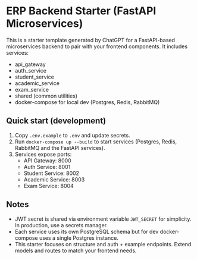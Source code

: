 
# ERP Backend Starter (FastAPI Microservices)

This is a starter template generated by ChatGPT for a FastAPI-based microservices backend to pair with your frontend components.
It includes services:
- api_gateway
- auth_service
- student_service
- academic_service
- exam_service
- shared (common utilities)
- docker-compose for local dev (Postgres, Redis, RabbitMQ)

## Quick start (development)

1. Copy `.env.example` to `.env` and update secrets.
2. Run `docker-compose up --build` to start services (Postgres, Redis, RabbitMQ and the FastAPI services).
3. Services expose ports:
   - API Gateway: 8000
   - Auth Service: 8001
   - Student Service: 8002
   - Academic Service: 8003
   - Exam Service: 8004

## Notes
- JWT secret is shared via environment variable `JWT_SECRET` for simplicity. In production, use a secrets manager.
- Each service uses its own PostgreSQL schema but for dev docker-compose uses a single Postgres instance.
- This starter focuses on structure and auth + example endpoints. Extend models and routes to match your frontend needs.
